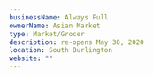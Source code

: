 ```yaml
---
businessName: Always Full
ownerName: Asian Market
type: Market/Grocer
description: re-opens May 30, 2020
location: South Burlington
website: ""
---
```

